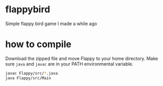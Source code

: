 # flappybird
Simple flappy bird game I made a while ago

# how to compile
Download the zipped file and move Flappy to your home directory. Make sure `java` and `javac` are in your PATH environmental variable.

```sh
javac Flappy/src/*.java
java Flappy/src/Main
```
